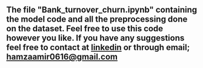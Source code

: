## The file "Bank_turnover_churn.ipynb" containing the model code and all the preprocessing done on the dataset. Feel free to use this code however you like. If you have any suggestions feel free to contact at [linkedin](https://www.linkedin.com/in/hamza-amir-0616m) or through email; hamzaamir0616@gmail.com
